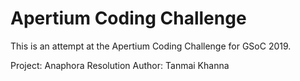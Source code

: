# Apertium Coding Challenge

This is an attempt at the Apertium Coding Challenge for GSoC 2019.

Project: Anaphora Resolution
Author: Tanmai Khanna
